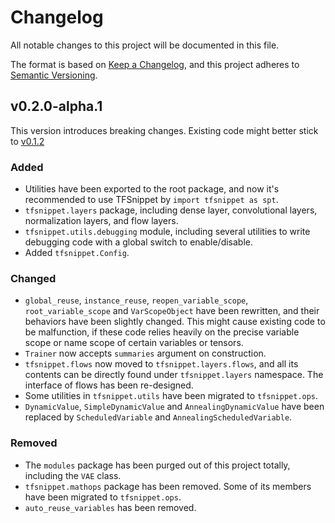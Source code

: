 # Changelog
All notable changes to this project will be documented in this file.

The format is based on [Keep a Changelog](https://keepachangelog.com/en/1.0.0/),
and this project adheres to [Semantic Versioning](https://semver.org/spec/v2.0.0.html).

## v0.2.0-alpha.1
This version introduces breaking changes. Existing code might better stick to [v0.1.2](https://github.com/haowen-xu/tfsnippet/tree/v0.1.2)

### Added
- Utilities have been exported to the root package, and now it's recommended to use TFSnippet by ``import tfsnippet as spt``.
- `tfsnippet.layers` package, including dense layer, convolutional layers, normalization layers, and flow layers.
- `tfsnippet.utils.debugging` module, including several utilities to write debugging code with a global switch to enable/disable.
- Added `tfsnippet.Config`.

### Changed
- `global_reuse`, `instance_reuse`, `reopen_variable_scope`, `root_variable_scope` and `VarScopeObject` have been rewritten, and their behaviors have been slightly changed.  This might cause existing code to be malfunction, if these code relies heavily on the precise variable scope or name scope of certain variables or tensors.
- `Trainer` now accepts `summaries` argument on construction.
- `tfsnippet.flows` now moved to `tfsnippet.layers.flows`, and all its contents
  can be directly found under `tfsnippet.layers` namespace.  The interface of flows has been re-designed.
- Some utilities in `tfsnippet.utils` have been migrated to `tfsnippet.ops`.
- `DynamicValue`, `SimpleDynamicValue` and `AnnealingDynamicValue` have been replaced by `ScheduledVariable` and `AnnealingScheduledVariable`.

### Removed
- The `modules` package has been purged out of this project totally, including the `VAE` class.
- `tfsnippet.mathops` package has been removed.  Some of its members have been migrated to `tfsnippet.ops`.
- `auto_reuse_variables` has been removed.
